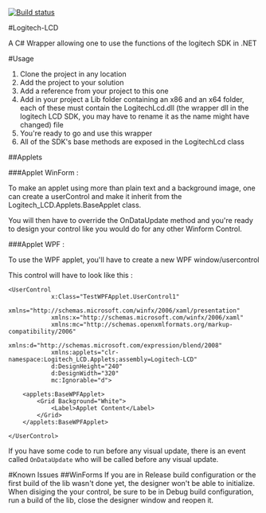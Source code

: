 [![Build status](https://ci.appveyor.com/api/projects/status/x4ut9kqy8vr3khuy/branch/master?svg=true)](https://ci.appveyor.com/project/sidewinder94/logitech-lcd/branch/master)

#Logitech-LCD

A C# Wrapper allowing one to use the functions of the logitech SDK in .NET

#Usage

1. Clone the project in any location
2. Add the project to your solution
3. Add a reference from your project to this one
4. Add in your project a Lib folder containing an x86 and an x64 folder, each of these must contain the LogitechLcd.dll (the wrapper dll in the logitech LCD SDK, you may have to rename it as the name might have changed) file
5. You're ready to go and use this wrapper
6. All of the SDK's base methods are exposed in the LogitechLcd class

##Applets

###Applet WinForm :
  
To make an applet using more than plain text and a background image, one can create a userControl and make it inherit from the Logitech_LCD.Applets.BaseApplet class.

You will then have to override the OnDataUpdate method and you're ready to design your control like you would do for any other Winform Control.

###Applet WPF :

To use the WPF applet, you'll have to create a new WPF window/usercontrol

This control will have to look like this : 
```
<UserControl
            x:Class="TestWPFApplet.UserControl1"
            xmlns="http://schemas.microsoft.com/winfx/2006/xaml/presentation"
            xmlns:x="http://schemas.microsoft.com/winfx/2006/xaml"
            xmlns:mc="http://schemas.openxmlformats.org/markup-compatibility/2006" 
            xmlns:d="http://schemas.microsoft.com/expression/blend/2008"
            xmlns:applets="clr-namespace:Logitech_LCD.Applets;assembly=Logitech-LCD"
            d:DesignHeight="240"
            d:DesignWidth="320"
            mc:Ignorable="d">

    <applets:BaseWPFApplet>
        <Grid Background="White">
            <Label>Applet Content</Label>
        </Grid>
    </applets:BaseWPFApplet>

</UserControl>
```
If you have some code to run before any visual update, there is an event called `OnDataUpdate` who will be called before any visual update.

#Known Issues
##WinForms
If you are in Release build configuration or the first build of the lib wasn't done yet, the designer won't be able to initialize.
When disiging the your control, be sure to be in Debug build configuration, run a build of the lib, close the designer window and reopen it.
